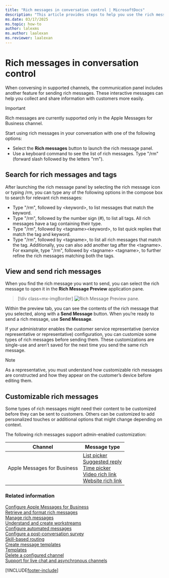 ```yaml
---
title: "Rich messages in conversation control | MicrosoftDocs"
description: "This article provides steps to help you use the rich messages in the conversation control of Omnichannel for Customer Service."
ms.date: 03/17/2025
ms.topic: how-to
author: lalexms
ms.author: laalexan
ms.reviewer: laalexan
---
```



# Rich messages in conversation control

When conversing in supported channels, the communication panel includes another feature for sending rich messages. These interactive messages can help you collect and share information with customers more easily. 

> [!Important]
> Rich messages are currently supported only in the Apple Messages for Business channel.

Start using rich messages in your conversation with one of the following options:

   - Select the **Rich messages** button to launch the rich message panel.
   - Use a keyboard command to see the list of rich messages. Type "/rm" (forward slash followed by the letters "rm").
   
## Search for rich messages and tags

After launching the rich message panel by selecting the rich message icon or typing /rm, you can type any of the following options in the compose box to search for relevant rich messages:
   
   - Type "/rm", followed by &lt;keyword&gt;, to list messages that match the keyword. 
   - Type "/rm", followed by the number sign (#), to list all tags. All rich messages have a tag containing their type. 
   - Type "/rm", followed by &lt;tagname&gt;&lt;keyword&gt;, to list quick replies that match the tag and keyword.
   - Type "/rm", followed by &lt;tagname&gt;, to list all rich messages that match the tag. Additionally, you can also add another tag after the &lt;tagname&gt;. For example, type "/rm", followed by &lt;tagname&gt; &lt;tagname&gt;, to further refine the rich messages matching both the tags.

## View and send rich messages

When you find the rich message you want to send, you can select the rich message to open it in the **Rich Message Preview** application pane.

   > [!div class=mx-imgBorder]
   > ![Rich Message Preview pane.](../media/rich-messages-preview.png "Rich Message Preview pane")

Within the preview tab, you can see the contents of the rich message that you selected, along with a **Send Message** button. When you’re ready to send a rich message, use **Send Message**.

If your administrator enables the customer service representative (service representative or representative) configuration, you can customize some types of rich messages before sending them. These customizations are single-use and aren’t saved for the next time you send the same rich message. 

  > [!Note] 
  > As a representative, you must understand how customizable rich messages are constructed and how they appear on the customer’s device before editing them. 

## Customizable rich messages

Some types of rich messages might need their content to be customized before they can be sent to customers. Others can be customized to add personalized touches or additional options that might change depending on context.

The following rich messages support admin-enabled customization:

| Channel | Message type |
|---------|---------------|
| Apple Messages for Business | [List picker](../administer/create-rich-messages.md#list-picker)<br> [Suggested reply](../administer/create-rich-messages.md#suggested-reply)<br> [Time picker](../administer/create-rich-messages.md#time-picker)<br> [Video rich link](../administer/create-rich-messages.md#video-rich-link)<br> [Website rich link](../administer/create-rich-messages.md#website-rich-link)  |


### Related information

[Configure Apple Messages for Business](../administer/configure-apple-messages-for-business-channel.md)  
[Retrieve and format rich messages](../develop/reference/methods/message-object.md)  
[Manage rich messages](../administer/create-rich-messages.md)  
[Understand and create workstreams](../work-streams-introduction.md)  
[Configure automated messages](../administer/configure-automated-message.md)  
[Configure a post-conversation survey](../administer/configure-post-conversation-survey.md)  
[Skill-based routing](../administer/overview-skill-work-distribution.md)  
[Create message templates](../administer/create-message-templates.md)  
[Templates](/dynamics365/app-profile-manager/templates-overview)  
[Delete a configured channel](../administer/delete-channel.md)  
[Support for live chat and asynchronous channels](../administer/card-support-in-channels.md)  

[!INCLUDE[footer-include](../../includes/footer-banner.md)]
